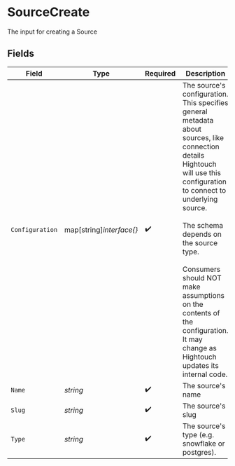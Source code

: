 # SourceCreate

The input for creating a Source


## Fields

| Field                                                                                                                                                                                                                                                                                                                                                | Type                                                                                                                                                                                                                                                                                                                                                 | Required                                                                                                                                                                                                                                                                                                                                             | Description                                                                                                                                                                                                                                                                                                                                          |
| ---------------------------------------------------------------------------------------------------------------------------------------------------------------------------------------------------------------------------------------------------------------------------------------------------------------------------------------------------- | ---------------------------------------------------------------------------------------------------------------------------------------------------------------------------------------------------------------------------------------------------------------------------------------------------------------------------------------------------- | ---------------------------------------------------------------------------------------------------------------------------------------------------------------------------------------------------------------------------------------------------------------------------------------------------------------------------------------------------- | ---------------------------------------------------------------------------------------------------------------------------------------------------------------------------------------------------------------------------------------------------------------------------------------------------------------------------------------------------- |
| `Configuration`                                                                                                                                                                                                                                                                                                                                      | map[string]*interface{}*                                                                                                                                                                                                                                                                                                                             | :heavy_check_mark:                                                                                                                                                                                                                                                                                                                                   | The source's configuration. This specifies general metadata about sources, like connection details<br/>Hightouch will use this configuration to connect to underlying source.<br/><br/>The schema depends on the source type.<br/><br/>Consumers should NOT make assumptions on the contents of the<br/>configuration. It may change as Hightouch updates its internal code. |
| `Name`                                                                                                                                                                                                                                                                                                                                               | *string*                                                                                                                                                                                                                                                                                                                                             | :heavy_check_mark:                                                                                                                                                                                                                                                                                                                                   | The source's name                                                                                                                                                                                                                                                                                                                                    |
| `Slug`                                                                                                                                                                                                                                                                                                                                               | *string*                                                                                                                                                                                                                                                                                                                                             | :heavy_check_mark:                                                                                                                                                                                                                                                                                                                                   | The source's slug                                                                                                                                                                                                                                                                                                                                    |
| `Type`                                                                                                                                                                                                                                                                                                                                               | *string*                                                                                                                                                                                                                                                                                                                                             | :heavy_check_mark:                                                                                                                                                                                                                                                                                                                                   | The source's type (e.g. snowflake or postgres).                                                                                                                                                                                                                                                                                                      |